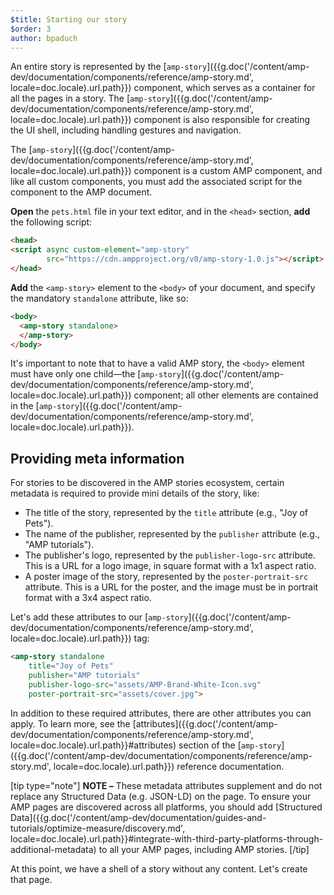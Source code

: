 ```yaml
---
$title: Starting our story
$order: 3
author: bpaduch
---
```


An entire story is represented by the [`amp-story`]({{g.doc('/content/amp-dev/documentation/components/reference/amp-story.md', locale=doc.locale).url.path}}) component, which serves as a container for all the pages in a story.  The [`amp-story`]({{g.doc('/content/amp-dev/documentation/components/reference/amp-story.md', locale=doc.locale).url.path}}) component is also responsible for creating the UI shell, including handling gestures and navigation.

The [`amp-story`]({{g.doc('/content/amp-dev/documentation/components/reference/amp-story.md', locale=doc.locale).url.path}}) component is a custom AMP component, and like all custom components, you must add the associated script for the component to the AMP document.

**Open** the `pets.html` file in your text editor, and in the `<head>` section, **add** the following script:

```html hl_lines="2 3"
<head>
<script async custom-element="amp-story"
        src="https://cdn.ampproject.org/v0/amp-story-1.0.js"></script>
</head>
```

**Add** the `<amp-story>` element to the `<body>` of your document, and specify the mandatory `standalone` attribute, like so:

```html hl_lines="2 3"
<body>
  <amp-story standalone>
  </amp-story>
</body>
```

It's important to note that to have a valid AMP story, the `<body>` element must have only one child&mdash;the [`amp-story`]({{g.doc('/content/amp-dev/documentation/components/reference/amp-story.md', locale=doc.locale).url.path}}) component; all other elements are contained in the [`amp-story`]({{g.doc('/content/amp-dev/documentation/components/reference/amp-story.md', locale=doc.locale).url.path}}).

## Providing meta information

For stories to be discovered in the AMP stories ecosystem, certain metadata is required to provide mini details of the story, like:

* The title of the story, represented by the `title` attribute (e.g., "Joy of Pets").
* The name of the publisher, represented by the `publisher` attribute (e.g., "AMP tutorials").
* The publisher's logo, represented by the `publisher-logo-src` attribute.  This is a URL for a logo image, in square format with a 1x1 aspect ratio.
* A poster image of the story, represented by the `poster-portrait-src` attribute. This is a URL for the poster, and the image must be in portrait format with a 3x4 aspect ratio.

Let's add these attributes to our [`amp-story`]({{g.doc('/content/amp-dev/documentation/components/reference/amp-story.md', locale=doc.locale).url.path}}) tag:

```html hl_lines="2 3 4 5"
<amp-story standalone
    title="Joy of Pets"
    publisher="AMP tutorials"
    publisher-logo-src="assets/AMP-Brand-White-Icon.svg"
    poster-portrait-src="assets/cover.jpg">
```

In addition to these required attributes, there are other attributes you can apply. To learn more, see the [attributes]({{g.doc('/content/amp-dev/documentation/components/reference/amp-story.md', locale=doc.locale).url.path}}#attributes) section of the [`amp-story`]({{g.doc('/content/amp-dev/documentation/components/reference/amp-story.md', locale=doc.locale).url.path}}) reference documentation.

[tip type="note"]
**NOTE –**  These metadata attributes supplement and do not replace any Structured Data (e.g. JSON-LD) on the page. To ensure your AMP pages are discovered across all platforms, you should add [Structured Data]({{g.doc('/content/amp-dev/documentation/guides-and-tutorials/optimize-measure/discovery.md', locale=doc.locale).url.path}}#integrate-with-third-party-platforms-through-additional-metadata) to all your AMP pages, including AMP stories.
[/tip]

At this point, we have a shell of a story without any content. Let's create that page.
